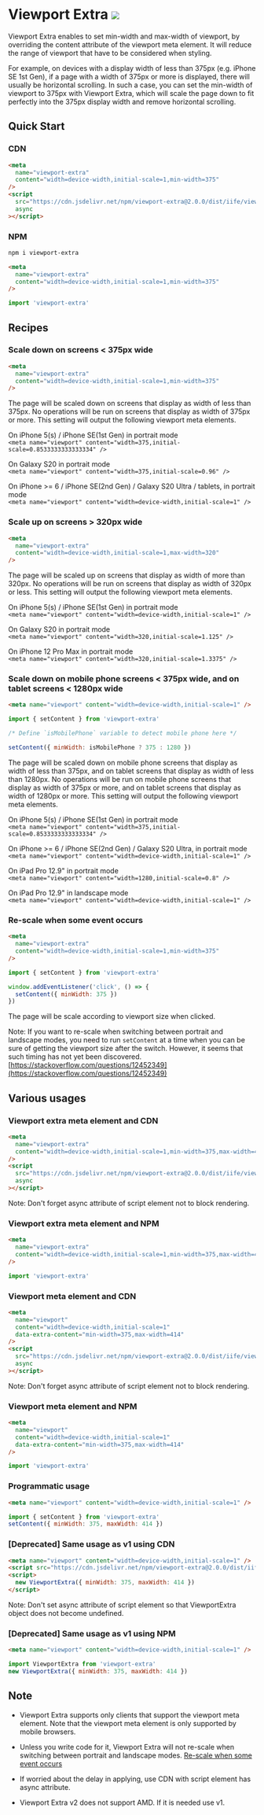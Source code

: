 # Viewport Extra [![](https://data.jsdelivr.com/v1/package/npm/viewport-extra/badge)](https://www.jsdelivr.com/package/npm/viewport-extra)

Viewport Extra enables to set min-width and max-width of viewport, by overriding the content attribute of the viewport meta element. It will reduce the range of viewport that have to be considered when styling.

For example, on devices with a display width of less than 375px (e.g. iPhone SE 1st Gen), if a page with a width of 375px or more is displayed, there will usually be horizontal scrolling. In such a case, you can set the min-width of viewport to 375px with Viewport Extra, which will scale the page down to fit perfectly into the 375px display width and remove horizontal scrolling.

## Quick Start

### CDN

```html
<meta
  name="viewport-extra"
  content="width=device-width,initial-scale=1,min-width=375"
/>
<script
  src="https://cdn.jsdelivr.net/npm/viewport-extra@2.0.0/dist/iife/viewport-extra.min.js"
  async
></script>
```

### NPM

```bash
npm i viewport-extra
```

```html
<meta
  name="viewport-extra"
  content="width=device-width,initial-scale=1,min-width=375"
/>
```

```js
import 'viewport-extra'
```

## Recipes

### Scale down on screens < 375px wide

```html
<meta
  name="viewport-extra"
  content="width=device-width,initial-scale=1,min-width=375"
/>
```

The page will be scaled down on screens that display as width of less than 375px. No operations will be run on screens that display as width of 375px or more. This setting will output the following viewport meta elements.

On iPhone 5(s) / iPhone SE(1st Gen) in portrait mode  
`<meta name="viewport" content="width=375,initial-scale=0.8533333333333334" />`

On Galaxy S20 in portrait mode  
`<meta name="viewport" content="width=375,initial-scale=0.96" />`

On iPhone >= 6 / iPhone SE(2nd Gen) / Galaxy S20 Ultra / tablets, in portrait mode  
`<meta name="viewport" content="width=device-width,initial-scale=1" />`

### Scale up on screens > 320px wide

```html
<meta
  name="viewport-extra"
  content="width=device-width,initial-scale=1,max-width=320"
/>
```

The page will be scaled up on screens that display as width of more than 320px. No operations will be run on screens that display as width of 320px or less. This setting will output the following viewport meta elements.

On iPhone 5(s) / iPhone SE(1st Gen) in portrait mode  
`<meta name="viewport" content="width=device-width,initial-scale=1" />`

On Galaxy S20 in portrait mode  
`<meta name="viewport" content="width=320,initial-scale=1.125" />`

On iPhone 12 Pro Max in portrait mode  
`<meta name="viewport" content="width=320,initial-scale=1.3375" />`

### Scale down on mobile phone screens < 375px wide, and on tablet screens < 1280px wide

```html
<meta name="viewport" content="width=device-width,initial-scale=1" />
```

```js
import { setContent } from 'viewport-extra'

/* Define `isMobilePhone` variable to detect mobile phone here */

setContent({ minWidth: isMobilePhone ? 375 : 1280 })
```

The page will be scaled down on mobile phone screens that display as width of less than 375px, and on tablet screens that display as width of less than 1280px. No operations will be run on mobile phone screens that display as width of 375px or more, and on tablet screens that display as width of 1280px or more. This setting will output the following viewport meta elements.

On iPhone 5(s) / iPhone SE(1st Gen) in portrait mode  
`<meta name="viewport" content="width=375,initial-scale=0.8533333333333334" />`

On iPhone >= 6 / iPhone SE(2nd Gen) / Galaxy S20 Ultra, in portrait mode  
`<meta name="viewport" content="width=device-width,initial-scale=1" />`

On iPad Pro 12.9" in portrait mode  
`<meta name="viewport" content="width=1280,initial-scale=0.8" />`

On iPad Pro 12.9" in landscape mode  
`<meta name="viewport" content="width=device-width,initial-scale=1" />`

### Re-scale when some event occurs

```html
<meta
  name="viewport-extra"
  content="width=device-width,initial-scale=1,min-width=375"
/>
```

```js
import { setContent } from 'viewport-extra'

window.addEventListener('click', () => {
  setContent({ minWidth: 375 })
})
```

The page will be scale according to viewport size when clicked.

Note: If you want to re-scale when switching between portrait and landscape modes, you need to run `setContent` at a time when you can be sure of getting the viewport size after the switch. However, it seems that such timing has not yet been discovered. [https://stackoverflow.com/questions/12452349](https://stackoverflow.com/questions/12452349)

## Various usages

### Viewport extra meta element and CDN

```html
<meta
  name="viewport-extra"
  content="width=device-width,initial-scale=1,min-width=375,max-width=414"
/>
<script
  src="https://cdn.jsdelivr.net/npm/viewport-extra@2.0.0/dist/iife/viewport-extra.min.js"
  async
></script>
```

Note: Don't forget async attribute of script element not to block rendering.

### Viewport extra meta element and NPM

```html
<meta
  name="viewport-extra"
  content="width=device-width,initial-scale=1,min-width=375,max-width=414"
/>
```

```js
import 'viewport-extra'
```

### Viewport meta element and CDN

```html
<meta
  name="viewport"
  content="width=device-width,initial-scale=1"
  data-extra-content="min-width=375,max-width=414"
/>
<script
  src="https://cdn.jsdelivr.net/npm/viewport-extra@2.0.0/dist/iife/viewport-extra.min.js"
  async
></script>
```

Note: Don't forget async attribute of script element not to block rendering.

### Viewport meta element and NPM

```html
<meta
  name="viewport"
  content="width=device-width,initial-scale=1"
  data-extra-content="min-width=375,max-width=414"
/>
```

```js
import 'viewport-extra'
```

### Programmatic usage

```html
<meta name="viewport" content="width=device-width,initial-scale=1" />
```

```js
import { setContent } from 'viewport-extra'
setContent({ minWidth: 375, maxWidth: 414 })
```

### [Deprecated] Same usage as v1 using CDN

```html
<meta name="viewport" content="width=device-width,initial-scale=1" />
<script src="https://cdn.jsdelivr.net/npm/viewport-extra@2.0.0/dist/iife/viewport-extra.min.js"></script>
<script>
  new ViewportExtra({ minWidth: 375, maxWidth: 414 })
</script>
```

Note: Don't set async attribute of script element so that ViewportExtra object does not become undefined.

### [Deprecated] Same usage as v1 using NPM

```html
<meta name="viewport" content="width=device-width,initial-scale=1" />
```

```js
import ViewportExtra from 'viewport-extra'
new ViewportExtra({ minWidth: 375, maxWidth: 414 })
```

## Note

- Viewport Extra supports only clients that support the viewport meta element. Note that the viewport meta element is only supported by mobile browsers.

- Unless you write code for it, Viewport Extra will not re-scale when switching between portrait and landscape modes. [Re-scale when some event occurs](#re-scale-when-some-event-occurs)

- If worried about the delay in applying, use CDN with script element has async attribute.

- Viewport Extra v2 does not support AMD. If it is needed use v1.
